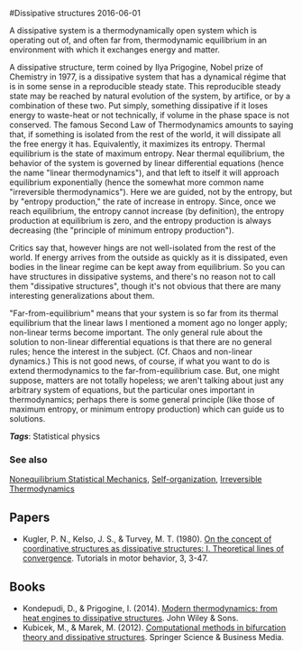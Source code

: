 
#Dissipative structures
2016-06-01

A dissipative system is a thermodynamically open system which is operating out of, and often far from, thermodynamic equilibrium in an environment with which it exchanges energy and matter.

A dissipative structure, term coined by Ilya Prigogine, Nobel prize of Chemistry in 1977, is a dissipative system that has a dynamical régime that is in some sense in a reproducible steady state. This reproducible steady state may be reached by natural evolution of the system, by artifice, or by a combination of these two. Put simply, something dissipative if it loses energy to waste-heat or not technically, if volume in the phase space is not conserved. The famous Second Law of Thermodynamics amounts to saying that, if something is isolated from the rest of the world, it will dissipate all the free energy it has. Equivalently, it maximizes its entropy. Thermal equilibrium is the state of maximum entropy.
Near thermal equilibrium, the behavior of the system is governed by linear differential equations (hence the name "linear thermodynamics"), and that left to itself it will approach equilibrium exponentially (hence the somewhat more common name "irreversible thermodynamics"). Here we are guided, not by the entropy, but by "entropy production," the rate of increase in entropy. Since, once we reach equilibrium, the entropy cannot increase (by definition), the entropy production at equilibrium is zero, and the entropy production is always decreasing (the "principle of minimum entropy production").

Critics say that,  however hings are not well-isolated from the rest of the world. If energy arrives from the outside as quickly as it is dissipated, even bodies in the linear regime can be kept away from equilibrium. So you can have structures in dissipative systems, and there's no reason not to call them "dissipative structures", though it's not obvious that there are many interesting generalizations about them.

"Far-from-equilibrium" means that your system is so far from its thermal equilibrium that the linear laws I mentioned a moment ago no longer apply; non-linear terms become important. The only general rule about the solution to non-linear differential equations is that there are no general rules; hence the interest in the subject. (Cf. Chaos and non-linear dynamics.) This is not good news, of course, if what you want to do is extend thermodynamics to the far-from-equilibrium case. But, one might suppose, matters are not totally hopeless; we aren't talking about just any arbitrary system of equations, but the particular ones important in thermodynamics; perhaps there is some general principle (like those of maximum entropy, or minimum entropy production) which can guide us to solutions.

***Tags***: Statistical physics

### See also
[Nonequilibrium Statistical Mechanics](/nonequilibrium_statistical_mechanics), [Self-organization](/self-organization), [Irreversible Thermodynamics](/irreversible_thermodynamics)
## Papers
* Kugler, P. N., Kelso, J. S., & Turvey, M. T. (1980). [On the concept of coordinative structures as dissipative structures: I. Theoretical lines of convergence](http://web.haskins.yale.edu/Reprints/HL0297.pdf). Tutorials in motor behavior, 3, 3-47.

## Books
* Kondepudi, D., & Prigogine, I. (2014). [Modern thermodynamics: from heat engines to dissipative structures](https://www.goodreads.com/book/show/2144228.Modern_Thermodynamics). John Wiley & Sons.
* Kubicek, M., & Marek, M. (2012). [Computational methods in bifurcation theory and dissipative structures](https://www.goodreads.com/book/show/3505263-computational-methods-in-bifurcation-theory-and-dissipative-structures). Springer Science & Business Media.


